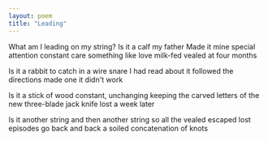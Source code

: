 ```yaml
---
layout: poem
title: "Leading"
---
```


What am I leading on my string?
Is it a calf my father
Made it mine
	special attention
	constant care
	something like love
		milk-fed
vealed at four months

Is it a rabbit
	to catch in a wire snare
	I had read about it
	followed the directions
	made one
	it didn't work

Is it a stick of wood
	constant, unchanging
	keeping the carved letters
	of the new three-blade jack knife
	lost a week later

Is it another string
	and then another string
	so all the vealed
escaped			lost
	episodes go back and back
	a soiled concatenation
		of knots
